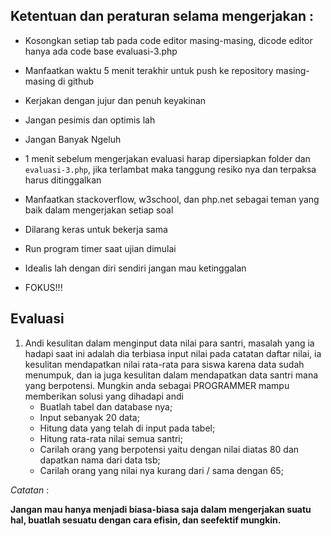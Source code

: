 ## Ketentuan dan peraturan selama mengerjakan :

* Kosongkan setiap tab pada code editor masing-masing, dicode editor hanya ada
  code base evaluasi-3.php
* Manfaatkan waktu 5 menit terakhir untuk push ke repository masing-masing di
  github
* Kerjakan dengan jujur dan penuh keyakinan
* Jangan pesimis dan optimis lah
* Jangan Banyak Ngeluh
* 1 menit sebelum mengerjakan evaluasi harap dipersiapkan folder dan
  `evaluasi-3.php`, jika terlambat maka tanggung resiko nya dan terpaksa harus
  ditinggalkan

* Manfaatkan stackoverflow, w3school, dan php.net sebagai teman yang baik dalam
  mengerjakan setiap soal
* Dilarang keras untuk bekerja sama
* Run program timer saat ujian dimulai
* Idealis lah dengan diri sendiri jangan mau ketinggalan
* FOKUS!!!


## Evaluasi

1. Andi kesulitan dalam menginput data nilai para santri, masalah yang ia hadapi saat ini adalah dia
   terbiasa
   input nilai pada catatan daftar nilai, ia kesulitan mendapatkan nilai rata-rata para siswa karena data
   sudah menumpuk, dan ia juga kesulitan dalam mendapatkan data santri mana yang berpotensi. Mungkin anda sebagai PROGRAMMER
   mampu memberikan solusi yang dihadapi andi
   * Buatlah tabel dan database nya;
   * Input sebanyak 20 data;
   * Hitung data yang telah di input pada tabel;
   * Hitung rata-rata nilai semua santri;
   * Carilah orang yang berpotensi yaitu dengan nilai diatas 80 dan dapatkan nama dari data tsb;
   * Carilah orang yang nilai nya kurang dari / sama dengan 65;

 _Catatan_ :

**Jangan mau hanya menjadi biasa-biasa saja dalam mengerjakan suatu hal, buatlah sesuatu dengan cara efisin, dan seefektif mungkin.**